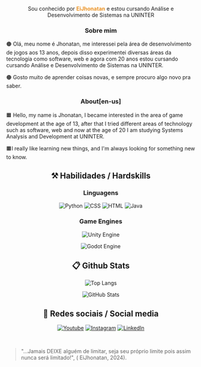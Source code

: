 
<p align="center">Sou conhecido por <b style="color: #EB9326">EiJhonatan</b> e estou cursando Análise e Desenvolvimento de Sistemas na UNINTER </p>
<h3 align=center>Sobre mim</h3> 

<p>
🟠 Olá, meu nome é Jhonatan, me interessei pela área de desenvolvimento de jogos aos 13 anos, depois disso experimentei diversas áreas da tecnologia como software, web e agora com 20 anos estou cursando cursando Análise e Desenvolvimento de Sistemas na UNINTER.

</p>
<p>
🟠 Gosto muito de aprender coisas novas, e sempre procuro algo novo pra saber.
</p>



<h3 align=center>About[en-us]</h3> 

<p>
🟧 Hello, my name is Jhonatan, I became interested in the area of ​​game development at the age of 13, after that I tried different areas of technology such as software, web and now at the age of 20 I am studying Systems Analysis and Development at UNINTER.
</p>
<p>
🟧I really like learning new things, and I'm always looking for something new to know.
</p>

<h2 align="center"> ⚒️ Habilidades / Hardskills</h2>
<h3 align="center"> Linguagens </h3>

<div align="center">

![Python](https://img.shields.io/badge/python-3670A0?style=for-the-badge&logo=python&logoColor=ffdd54)
![CSS](https://img.shields.io/badge/CSS-239120?&style=for-the-badge&logo=css3&logoColor=white)
![HTML](https://img.shields.io/badge/HTML5-E34F26?style=for-the-badge&logo=HTML5&logoColor=white)
![Java](https://img.shields.io/badge/java-%23ED8B00.svg?style=for-the-badge&logo=openjdk&logoColor=white)

</div>

<h3 align="center">Game Engines</h3>

<div align="center">

![Unity Engine](https://img.shields.io/badge/-Unity-%23444444?logo=Unity)


![Godot Engine](https://img.shields.io/badge/Godot%20Engine-478CBF?logo=godotengine&logoColor=fff&style=flat)
</div>


<h2 align="center"> 📋 Github Stats </h2>

<div align="center">

![Top Langs](https://github-readme-stats-git-masterrstaa-rickstaa.vercel.app/api/top-langs/?username=EiJhonatan&layout=donut&bg_color=353D41&border_color=123547&title_color=EB9326&text_color=FFF&)

![GitHub Stats](https://github-readme-stats.vercel.app/api?username=EiJhonatan&theme=transparent&bg_color=353D41&border_color=123547&show_icons=true&icon_color=EB9326&title_color=EB9326&text_color=FFF&hide_title=true&hide=stars&rank_icon=github)


</div>



<h2 align="center"> 📱 Redes sociais / Social media </h2>

<div align="center">

[![Youtube](https://img.shields.io/badge/YouTube-red?style=for-the-badge&logo=youtube&logoColor=white)](https://discord.com/channels/@rhisen/)
[![Instagram](https://img.shields.io/badge/-Instagram-%23E4405F?style=for-the-badge&logo=instagram&logoColor=white)](https://www.instagram.com/jhonyferreira17//)
[![LinkedIn](https://img.shields.io/badge/LinkedIn-0077B5?style=for-the-badge&logo=linkedin&logoColor=white)](https://www.linkedin.com/in/eijhonatanferreira/)
</div>
<br>

>"...Jamais DEIXE alguém de limitar, seja seu próprio limite pois assim nunca será limitado!", ( EiJhonatan, 2024).

